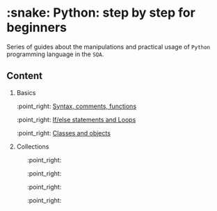 <html>
  <body>
    <h1>:snake: Python: step by step for beginners</h1>
<p>Series of guides about the manipulations and practical usage of <code>Python</code> programming language in the <code>SQA</code>.</p>
<h2>Content</h2>
    <ol>
      <li>Basics</li>
<div>
      <p>:point_right: <a href="https://github.com/SviatoslavBordovski/Python_step_by_step/blob/master/Basics/variables_syntax_functions_comments.py">Syntax, comments, functions</a></p>
    <p>:point_right: <a href="https://github.com/SviatoslavBordovski/Python_step_by_step/blob/master/Basics/if-else_loops.py">If/else statements and Loops</a></p>
    <p>:point_right: <a href="https://github.com/SviatoslavBordovski/Python_step_by_step/blob/master/Basics/classes_and_objects.py">Classes and objects</a></p>
</div>
    <li>Collections</li>
      <ul>
        <p>:point_right: </p>
        <p>:point_right: </p>
        <p>:point_right: </p>
        <p>:point_right: </p>
      </ul>
    </ol>
  </body>
</html>
